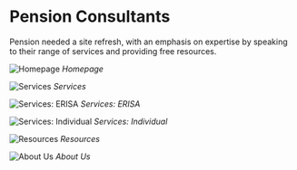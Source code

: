 # Pension Consultants

Pension needed a site refresh, with an emphasis on expertise by speaking to their range of services and providing free resources.

![Homepage](/assets/img/Pension/Firefox_Screenshot_2015-12-28T22-59-38.811Z.png)
*Homepage*

![Services](/assets/img/Pension/Firefox_Screenshot_2015-12-28T23-00-03.437Z.png)
*Services*

![Services: ERISA](/assets/img/Pension/Firefox_Screenshot_2015-12-28T23-00-12.335Z.png)
*Services: ERISA*

![Services: Individual](/assets/img/Pension/Firefox_Screenshot_2015-12-28T23-00-36.511Z.png)
*Services: Individual*

![Resources](/assets/img/Pension/Firefox_Screenshot_2015-12-28T23-00-43.036Z.png)
*Resources*

![About Us](/assets/img/Pension/Firefox_Screenshot_2015-12-28T23-00-54.511Z.png)
*About Us*